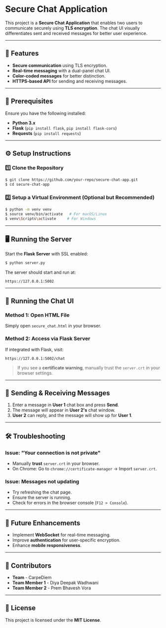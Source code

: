 # Secure Chat Application

This project is a **Secure Chat Application** that enables two users to communicate securely using **TLS encryption**. The chat UI visually differentiates sent and received messages for better user experience.

---

## 🚀 Features

- **Secure communication** using TLS encryption.
- **Real-time messaging** with a dual-panel chat UI.
- **Color-coded messages** for better distinction.
- **HTTPS-based API** for sending and receiving messages.

---

## 📜 Prerequisites

Ensure you have the following installed:

- **Python 3.x**
- **Flask** (`pip install flask`, `pip install flask-cors`)
- **Requests** (`pip install requests`)

---

## ⚙️ Setup Instructions

### 1️⃣ Clone the Repository

```sh
$ git clone https://github.com/your-repo/secure-chat-app.git
$ cd secure-chat-app
```

### 2️⃣ Setup a Virtual Environment (Optional but Recommended)

```sh
$ python -m venv venv
$ source venv/bin/activate   # For macOS/Linux
$ venv\Scripts\activate     # For Windows
```

---

## 🖥️ Running the Server

Start the **Flask Server** with SSL enabled:

```sh
$ python server.py
```

The server should start and run at:

```
https://127.0.0.1:5002
```

---

## 💬 Running the Chat UI

### Method 1: Open HTML File

Simply open `secure_chat.html` in your browser.

### Method 2: Access via Flask Server

If integrated with Flask, visit:

```
https://127.0.0.1:5002/chat
```

> If you see a **certificate warning**, manually trust the `server.crt` in your browser settings.

---

## 📡 Sending & Receiving Messages

1. Enter a message in **User 1** chat box and press **Send**.
2. The message will appear in **User 2's** chat window.
3. **User 2** can reply, and the message will show up for **User 1**.

---

## 🛠️ Troubleshooting

### Issue: "Your connection is not private"

- Manually **trust** `server.crt` in your browser.
- On Chrome: Go to `chrome://certificate-manager` → Import `server.crt`.

### Issue: Messages not updating

- Try refreshing the chat page.
- Ensure the server is running.
- Check for errors in the browser console (`F12 > Console`).

---

## 📝 Future Enhancements

- Implement **WebSocket** for real-time messaging.
- Improve **authentication** for user-specific encryption.
- Enhance **mobile responsiveness**.

---

## 📌 Contributors

- **Team** - CarpeDiem
- **Team Member 1** - Diya Deepak Wadhwani
- **Team Member 2** - Prem Bhavesh Vora

---

## 📜 License

This project is licensed under the **MIT License**.
